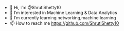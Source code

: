 - 👋 Hi, I’m @ShrutiShetty10
- 👀 I’m interested in Machine Learning & Data Analytics
- 🌱 I’m currently learning networking,machine learning
- 📫 How to reach me https://github.com/ShrutiShetty10

<!---
ShrutiShetty10/ShrutiShetty10 is a ✨ special ✨ repository because its `README.md` (this file) appears on your GitHub profile.
You can click the Preview link to take a look at your changes.
--->
